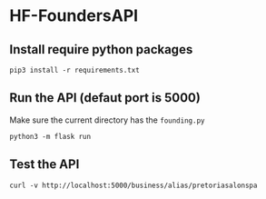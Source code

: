 # HF-FoundersAPI

## Install require python packages

```pip3 install -r requirements.txt```

## Run the API (defaut port is 5000)

Make sure the current directory has the ```founding.py```

```python3 -m flask run```

## Test the API

```curl -v http://localhost:5000/business/alias/pretoriasalonspa```
